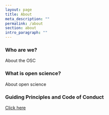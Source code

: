 ```yaml
---
layout: page
title: About
meta_description: ""
permalink: /about
section: about
intro_paragraph: ""
---
```

### Who are we?

About the OSC

### What is open science?

About open science

### Guiding Principles and Code of Conduct
[Click here](https://osf.io/36xvz/)
